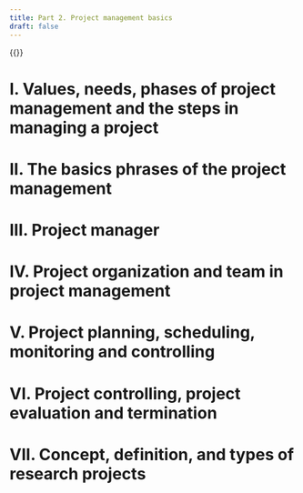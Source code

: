 ```yaml
---
title: Part 2. Project management basics
draft: false
---
```

{{<toc>}}

# I. Values, needs, phases of project management and the steps in managing a project
# II. The basics phrases of the project management


# III. Project manager
# IV. Project organization and team in project management
# V. Project planning, scheduling, monitoring and controlling
# VI. Project controlling, project evaluation and termination
# VII. Concept, definition, and types of research projects